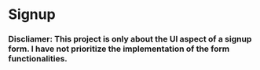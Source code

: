 # Signup


### Discliamer: This project is only about the UI aspect of a signup form. I have not prioritize the implementation of the form functionalities.
